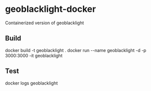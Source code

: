 # geoblacklight-docker
Containerized version of geoblacklight

## Build 

docker build -t geoblacklight .
docker run --name geoblacklight -d -p 3000:3000 -it geoblacklight

## Test
docker logs geoblacklight

